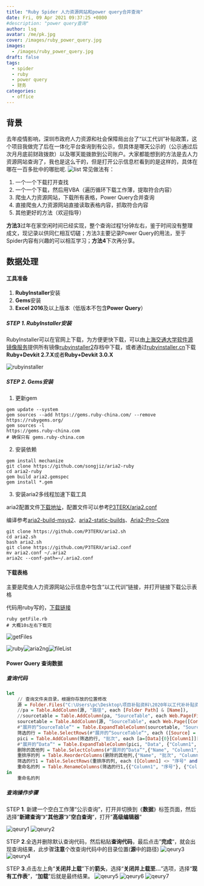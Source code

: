 ```yaml
---
title: "Ruby Spider 人力资源网站和power query合并查询"
date: Fri, 09 Apr 2021 09:37:25 +0800
#description: "power query查询"
author: lsq
avatar: /me/pk.jpg
cover: /images/ruby_power_query.jpg
images:
  - /images/ruby_power_query.jpg
draft: false
tags: 
  - spider
  - ruby
  - power query
  - 财务
categories: 
  - office
---
```

## 背景
去年疫情影响，深圳市政府人力资源和社会保障局出台了“以工代训”补贴政策，这个项目我做完了后在一体化平台查询到有公示，但具体是哪天公示的（公示通过后次月月底前财政拨款）以及哪天能拨款到公司账户。大家都能想到的方法是去人力资源网站查询了，我也是这么干的，但是打开公示信息栏看到的是这样的，具体在哪在一百多批中的哪批呢. 
![list](https://github.com/lsq/blogsr/tree/master/content/posts/ygdx/list.png)
常见做法有：

1. 一个一个下载打开查找
2. 一个一个下载，然后用VBA（遍历循环下载工作薄，提取符合内容）
3. 爬虫人力资源网站，下载所有表格，Power Query合并查询
4. 直接爬虫人力资源网站直接读取表格内容，抓取符合内容
5. 其他更好的方法（欢迎指导）

**方法3**过年在家空闲时间已经实现，整个查询过程1分钟左右，鉴于时间没有整理成文，现记录以供同仁相互切磋；方法3主要记录Power Query的用法，至于Spider内容有兴趣的可以相互学习；**方法4**下次再分享。

## 数据处理
#### 工具准备

1. **RubyInstaller**安装
2. **Gems**安装
3. **Excel 2016**及以上版本（低版本不包含**Power Query**）

##### STEP 1.  RubyInstaller安装

 RubyInstaller可以在官网上下载，为方便更快下载，可以由[上海交通大学软件源镜像服务](https://mirrors.sjtug.sjtu.edu.cn/)提供所有镜像[rubyinstaller2](https://mirror.sjtu.edu.cn/github-release/oneclick/rubyinstaller2/releases/download/?mirror_intel_list)存档中下载，或者通过[rubyinstaller.cn](https://rubyinstaller.cn/downloads/)下载**Ruby+Devkit 2.7.X**或者**Ruby+Devkit 3.0.X**

![rubyinstaller](https://github.com/lsq/blogsr/tree/master/content/posts/ygdx/rubyinstaller.png)
<!--
<img src="https://github.com/lsq/blogsr/tree/master/content/posts/ygdx/rubyinstaller.png" width="200px" />
<img src="https://github.com/lsq/blogsr/tree/master/content/posts/ygdx/rubyinstaller.png" style="height:200px" />
<img src="https://github.com/lsq/blogsr/tree/master/content/posts/ygdx/rubyinstaller.png" style="zoom:50%" />
or-->


##### STEP 2. Gems安装

1. 更新gem

```shell
gem update --system
gem sources --add https://gems.ruby-china.com/ --remove https://rubygems.org/
gem sources -l
https://gems.ruby-china.com
# 确保只有 gems.ruby-china.com
```

2. 安装依赖

```shell
gem install mechanize
git clone https://github.com/songjiz/aria2-ruby
cd aria2-ruby
gem build aria2.gemspec
gem install *.gem
```

3. 安装aria2多线程加速下载工具

aria2配置文件[下载地址](https://github.com/lsq/blogsr/tree/master/content/posts/ygdx/aria2-windows.conf)，配置文件可以参考[P3TERX/aria2.conf](https://github.com/P3TERX/aria2.conf)

编译参考[aria2-build-msys2](https://github.com/myfreeer/aria2-build-msys2)、[aria2-static-builds](https://github.com/q3aql/aria2-static-builds)、[Aria2-Pro-Core](https://github.com/P3TERX/Aria2-Pro-Core)

```shell
git clone https://github.com/P3TERX/aria2.sh
cd aria2.sh
bash aria2.sh
git clone https://github.com/P3TERX/aria2.conf
mv aria2.conf ~/.aria2
aria2c --conf-path=~/.aria2.conf
```

#### 下载表格

主要是爬虫人力资源网站公示信息中包含“以工代训”链接，并打开链接下载公示表格

代码用ruby写的，[下载链接](https://github.com/lsq/blogsr/tree/master/content/posts/ygdx/getFiles.rb)
```shell
ruby getFile.rb
# 大概10s左右下载完
```

![getFiles](https://github.com/lsq/blogsr/tree/master/content/posts/ygdx/getFiles.png)

![ruby](https://github.com/lsq/blogsr/tree/master/content/posts/ygdx/ruby.png)![aria2ng](https://github.com/lsq/blogsr/tree/master/content/posts/ygdx/aria2.png)![fileList](https://github.com/lsq/blogsr/tree/master/content/posts/ygdx/fileList.png)

#### Power Query 查询数据

##### 查询代码

````haskell
let
    // 查询文件夹目录，根据你存放的位置修改
    源 = Folder.Files("C:\Users\pc\Desktop\项目补贴资料\2020年以工代补补贴资料\公示"),
    //pa = Table.AddColumn(源, "路径", each [Folder Path] & [Name]),
    //sourcetable = Table.AddColumn(pa, "SourceTable", each Web.Page(File.Contents([路径]))),
    sourcetable = Table.AddColumn(源, "SourceTable", each Web.Page([Content])),    
    #"展开的“SourceTable”" = Table.ExpandTableColumn(sourcetable, "SourceTable", {"Caption", "Source", "ClassName", "Id", "Data"}, {"Caption", "Source", "ClassName", "Id", "Data"}),
    筛选的行 = Table.SelectRows(#"展开的“SourceTable”", each ([Source] = "Table")),
    pici = Table.AddColumn(筛选的行, "批次", each [a=[Data]{0}[Column1]][a]),
    #"展开的“Data”" = Table.ExpandTableColumn(pici, "Data", {"Column1", "Column2", "Column3", "Column4", "Column5", "Column6"}, {"Column1", "Column2", "Column3", "Column4", "Column5", "Column6"}),
    删除的其他列 = Table.SelectColumns(#"展开的“Data”",{"Name", "Column1", "Column2", "Column3", "Column4", "批次"}),
    重排序的列 = Table.ReorderColumns(删除的其他列,{"Name", "批次", "Column1", "Column2", "Column3", "Column4"}),
    筛选的行1 = Table.SelectRows(重排序的列, each ([Column1] <> "序号" and [Column1] <> "合计" and Text.Start([Column1],2) <> "宝安")),
    重命名的列 = Table.RenameColumns(筛选的行1,{{"Column1", "序号"}, {"Column2", "单位名称"},{"Column3", "公示人次"},{"Column4", "公示金额（元）"}})
in
    重命名的列
````

##### 查询操作步骤

STEP **1**. 新建一个空白工作薄“公示查询”，打开并切换到《**数据**》标签页面，然后选择”**新建查询**“》”**其他源**“》”**空白查询**“，打开”**高级编辑器**“

![qeury1](https://github.com/lsq/blogsr/tree/master/content/posts/ygdx/bl_query.png)
![qeury2](https://github.com/lsq/blogsr/tree/master/content/posts/ygdx/blank_query1.png)



STEP **2**.全选并删除默认查询代码，然后粘贴**查询代码**，最后点击”**完成**“，就会出现查询结果，此步骤**注意**个改查询代码中的目录位置(**源**中的路径)
![qeury3](https://github.com/lsq/blogsr/tree/master/content/posts/ygdx/query_code.png)
![qeury4](https://github.com/lsq/blogsr/tree/master/content/posts/ygdx/query_process.png)



STEP **3**.点击左上角“**关闭并上载**”下的**箭头**，选择“**关闭并上载至...**”选项，选择“**现有工作表**”，“**加载**”后就是最终结果。
![qeury5](https://github.com/lsq/blogsr/tree/master/content/posts/ygdx/save_qr.png)
![qeury6](https://github.com/lsq/blogsr/tree/master/content/posts/ygdx/save_query.png)
![qeury7](https://github.com/lsq/blogsr/tree/master/content/posts/ygdx/query_result.png)
